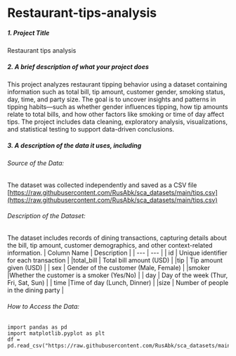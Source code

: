 # Restaurant-tips-analysis
##### 1. Project Title
Restaurant tips analysis
##### 2. A brief description of what your project does
This project analyzes restaurant tipping behavior using a dataset containing information such as total bill, tip amount, customer gender, smoking status, day, time, and party size. The goal is to uncover insights and patterns in tipping habits—such as whether gender influences tipping, how tip amounts relate to total bills, and how other factors like smoking or time of day affect tips. The project includes data cleaning, exploratory analysis, visualizations, and statistical testing to support data-driven conclusions.
##### 3. A description of the data it uses, including
###### Source of the Data:
The dataset was collected independently and saved as a CSV file [https://raw.githubusercontent.com/RusAbk/sca_datasets/main/tips.csv](https://raw.githubusercontent.com/RusAbk/sca_datasets/main/tips.csv)

###### Description of the Dataset:
The dataset includes records of dining transactions, capturing details about the bill, tip amount, customer demographics, and other context-related information.
| Column Name | Description |
| --- | --- |
| id | Unique identifier for each transaction |
|total_bill  | 	Total bill amount (USD) |
|tip  | 		Tip amount given (USD) |
| sex | Gender of the customer (Male, Female) |
|smoker  |Whether the customer is a smoker (Yes/No)  |
| day | Day of the week (Thur, Fri, Sat, Sun) |
| time |Time of day (Lunch, Dinner)  |
|size  | Number of people in the dining party |
###### How to Access the Data:
```
import pandas as pd
import matplotlib.pyplot as plt
df = pd.read_csv("https://raw.githubusercontent.com/RusAbk/sca_datasets/main/tips.csv")
```
